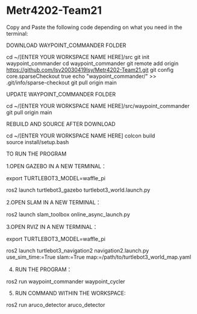 # Metr4202-Team21

Copy and Paste the following code depending on what you need in the terminal:

DOWNLOAD WAYPOINT_COMMANDER FOLDER

cd ~/[ENTER YOUR WORKSPACE NAME HERE]/src
git init waypoint_commander
cd waypoint_commander
git remote add origin https://github.com/lsy20030419lsy/Metr4202-Team21.git
git config core.sparseCheckout true
echo "waypoint_commander/" >> .git/info/sparse-checkout
git pull origin main

UPDATE WAYPOINT_COMMANDER FOLDER

cd ~/[ENTER YOUR WORKSPACE NAME HERE]/src/waypoint_commander
git pull origin main

REBUILD AND SOURCE AFTER DOWNLOAD

cd ~/[ENTER YOUR WORKSPACE NAME HERE]
colcon build     
source install/setup.bash  

TO RUN THE PROGRAM 

1.OPEN GAZEBO IN A NEW TERMINAL：

export TURTLEBOT3_MODEL=waffle_pi


ros2 launch turtlebot3_gazebo turtlebot3_world.launch.py

2.OPEN SLAM IN A NEW TERMINAL：

ros2 launch slam_toolbox online_async_launch.py

3.OPEN RVIZ IN A NEW TERMINAL：

export TURTLEBOT3_MODEL=waffle_pi

ros2 launch turtlebot3_navigation2 navigation2.launch.py use_sim_time:=True slam:=True
map:=/path/to/turtlebot3_world_map.yaml

4. RUN THE PROGRAM：

ros2 run waypoint_commander waypoint_cycler


5. RUN COMMAND WITHIN THE WORKSPACE:
   
ros2 run aruco_detector aruco_detector







